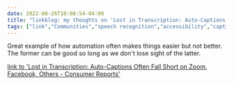 ---date: 2022-08-26T10:08:54-04:00title: "linkblog: my thoughts on 'Lost in Transcription: Auto-Captions Often Fall Short on Zoom, Facebook, Others - Consumer Reports'"tags: ["link","Communities","speech recognition","accessibility","captions"]---Great example of how automation often makes things easier but not better. The former can be good so long as we don't lose sight of the latter. [link to 'Lost in Transcription: Auto-Captions Often Fall Short on Zoom, Facebook, Others - Consumer Reports'](https://www.consumerreports.org/disability-rights/auto-captions-often-fall-short-on-zoom-facebook-and-others-a9742392879/)
